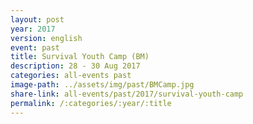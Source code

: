 ```yaml
---
layout: post
year: 2017
version: english
event: past
title: Survival Youth Camp (BM)
description: 28 - 30 Aug 2017
categories: all-events past
image-path: ../assets/img/past/BMCamp.jpg
share-link: all-events/past/2017/survival-youth-camp
permalink: /:categories/:year/:title
---
```

